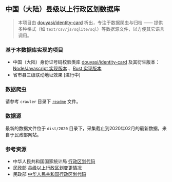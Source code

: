 中国（大陆）县级以上行政区划数据库
-----

>   本项目由 [douyasi/identity-card](https://github.com/douyasi/identity-card) 析出，专注于数据爬虫与归档 —— 提供多种格式（如 `text/csv/js/sqlite/sql`）等数据源文件，以方便其它语言调用。


### 基于本数据库实现的项目

- 中国（大陆）身份证号码校验类库 [douyasi/identity-card](https://github.com/douyasi/identity-card) 及其衍生版本： [Node/Javascript 实现版本](https://github.com/ycrao/id.js) 、[Rust 实现版本](https://github.com/ycrao/idrs)
- 省市县三级联动地址效果 [进行中]


### 数据爬虫

请参考 `crawler` 目录下 [`readme`](crawler/readme.md) 文件。

### 数据源

最新的数据文件位于 `dist/2020` 目录下，采集截止到2020年02月的最新数据，来自于民政部网站。

### 参考资源

- 中华人民共和国国家统计局 [行政区划代码](http://www.stats.gov.cn/tjsj/tjbz/xzqhdm/)
- 民政部 [县级以上行政区划变更情况](http://xzqh.mca.gov.cn/description?dcpid=1)
- 民政部 [中华人民共和国行政区划代码](http://www.mca.gov.cn/article/sj/tjbz/a/)